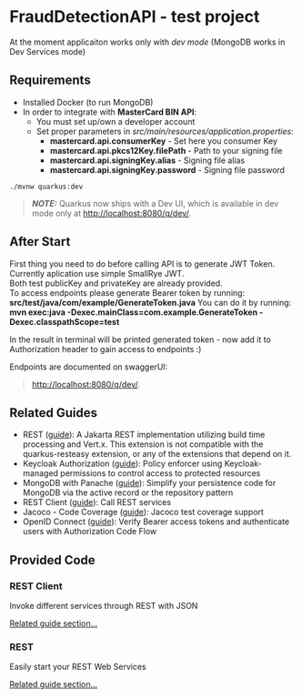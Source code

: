 # FraudDetectionAPI - test project

At the moment applicaiton works only with *dev mode* (MongoDB works in Dev Services mode)

## Requirements

- Installed Docker (to run MongoDB)
- In order to integrate with **MasterCard BIN API**:
  - You must set up/own a developer account
  - Set proper parameters in _src/main/resources/application.properties_:
    - **mastercard.api.consumerKey** - Set here you consumer Key 
    - **mastercard.api.pkcs12Key.filePath** - Path to your signing file
    - **mastercard.api.signingKey.alias** - Signing file alias 
    - **mastercard.api.signingKey.password** - Signing file password

```shell script
./mvnw quarkus:dev
```
> **_NOTE:_**  Quarkus now ships with a Dev UI, which is available in dev mode only at <http://localhost:8080/q/dev/>.

## After Start

First thing you need to do before calling API is to generate JWT Token.
Currently aplication use simple SmallRye JWT.<br>
Both test publicKey and privateKey are already provided.<br>
To access endpoints please generate Bearer token by running:<br>
**src/test/java/com/example/GenerateToken.java**
You can do it by running:
**mvn exec:java -Dexec.mainClass=com.example.GenerateToken -Dexec.classpathScope=test**

In the result in terminal will be printed generated token - now add it to Authorization header to gain access to endpoints :)

Endpoints are documented on swaggerUI:

> <http://localhost:8080/q/dev/>.

## Related Guides

- REST ([guide](https://quarkus.io/guides/rest)): A Jakarta REST implementation utilizing build time processing and
  Vert.x. This extension is not compatible with the quarkus-resteasy extension, or any of the extensions that depend on
  it.
- Keycloak Authorization ([guide](https://quarkus.io/guides/security-keycloak-authorization)): Policy enforcer using
  Keycloak-managed permissions to control access to protected resources
- MongoDB with Panache ([guide](https://quarkus.io/guides/mongodb-panache)): Simplify your persistence code for MongoDB
  via the active record or the repository pattern
- REST Client ([guide](https://quarkus.io/guides/rest-client)): Call REST services
- Jacoco - Code Coverage ([guide](https://quarkus.io/guides/tests-with-coverage)): Jacoco test coverage support
- OpenID Connect ([guide](https://quarkus.io/guides/security-openid-connect)): Verify Bearer access tokens and
  authenticate users with Authorization Code Flow

## Provided Code

### REST Client

Invoke different services through REST with JSON

[Related guide section...](https://quarkus.io/guides/rest-client)

### REST

Easily start your REST Web Services

[Related guide section...](https://quarkus.io/guides/getting-started-reactive#reactive-jax-rs-resources)
